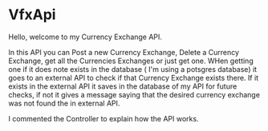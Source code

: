 # VfxApi

Hello, welcome to my Currency Exchange API.

In this API you can Post a new Currency Exchange, Delete a Currency Exchange, get all the Currencies Exchanges or just get one. WHen getting one if it does note exists in the database ( I'm using a potsgres database) it goes to an external API to check if that Currency Exchange exists there. If it exists in the external API it saves in the database of my API for future checks, if not it gives a message saying that the desired currency exchange was not found the in external API.

I commented the Controller to explain how the API works.
